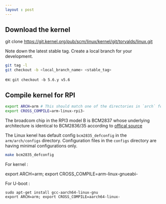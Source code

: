 ```yaml
---
layout : post
---
```

## Download the kernel

git clone https://git.kernel.org/pub/scm/linux/kernel/git/torvalds/linux.git

Note down the latest stable tag. Create a local branch for your development.
```bash
git tag -l
git checkout -b <local_branch_name> <stable_tag>
```
ex: `git checkout -b 5.6.y v5.6`

## Compile kernel for RPI
```bash
export ARCH=arm # This should match one of the directories in `arch` folder.
export CROSS_COMPILE=arm-linux-rpi3-
```
The broadcom chip in the RPI3 model B is BCM2837 whose underlying architecture is identical to BCM2836/35 according to [offical source](https://www.raspberrypi.org/documentation/hardware/raspberrypi/bcm2837/README.md)

The Linux kenel has default config `bcm2835_defconfig` in the `arm/arch/configs` directory. Configuration files in the `configs` directory are having minimal configurations only.
```bash
make bcm2835_defconfig
```
For kernel :

export ARCH=arm; export CROSS_COMPILE=arm-linux-gnueabi-

For U-boot :
```
sudo apt-get install gcc-aarch64-linux-gnu
export ARCH=arm; export CROSS_COMPILE=aarch64-linux-
```
